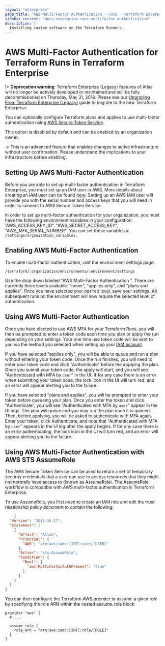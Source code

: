 ```yaml
---
layout: "enterprise"
page_title: "AWS Multi-Factor Authentication - Runs - Terraform Enterprise (legacy)"
sidebar_current: "docs-enterprise-runs-multifactor-authentication"
description: |-
  Installing custom software on the Terraform Runners.
---
```


# AWS Multi-Factor Authentication for Terraform Runs in Terraform Enterprise

!> **Deprecation warning**: Terraform Enterprise (Legacy) features of Atlas will no longer be actively developed or maintained and will be fully decommissioned on Thursday, May 31, 2018. Please see our [Upgrading From Terraform Enterprise (Legacy)](https://www.terraform.io/docs/enterprise/upgrade/index.html) guide to migrate to the new Terraform Enterprise.

You can optionally configure Terraform plans and applies to use multi-factor authentication using [AWS Secure Token Service](http://docs.aws.amazon.com/STS/latest/APIReference/Welcome.html).

This option is disabled by default and can be enabled by an organization owner.

-> This is an advanced feature that enables changes to active infrastructure
without user confirmation. Please understand the implications to your
infrastructure before enabling.

## Setting Up AWS Multi-Factor Authentication

Before you are able to set up multi-factor authentication in Terraform
Enterprise, you must set up an IAM user in AWS. More details about creating an
IAM user can be found
[here](http://docs.aws.amazon.com/IAM/latest/UserGuide/id_credentials_mfa_enable.html).
Setting up an AWS IAM user will provide you with the serial number and access
keys that you will need in order to connect to AWS Secure Token Service.

In order to set up multi-factor authentication for your organization, you must
have the following environment variables in your configuration:
'AWS_ACCESS_KEY_ID", "AWS_SECRET_ACCESS_KEY", "AWS_MFA_SERIAL_NUMBER". You can
set these variables at `/settings/organization_variables.`


## Enabling AWS Multi-Factor Authentication

To enable multi-factor authentication, visit the environment settings page:

```text
/terraform/:organization/environments/:environment/settings
```

Use the drop down labeled "AWS Multi-Factor Authentication ". There are
currently three levels available: "never", "applies only", and "plans and
applies". Once you have selected your desired level, save your settings. All
subsequent runs on the environment will now require the selected level of
authentication.

## Using AWS Multi-Factor Authentication

Once you have elected to use AWS MFA for your Terraform Runs, you will then be
prompted to enter a token code each time you plan or apply the run depending on
your settings. Your one time use token code will be sent to you via the method
you selected when setting up your
[IAM account](http://docs.aws.amazon.com/IAM/latest/UserGuide/id_credentials_mfa_enable.html).

If you have selected "applies only", you will be able to queue and run a plan
without entering your token code. Once the run finishes, you will need to enter
your token code and click "Authenticate" before the applying the plan. Once you
submit your token code, the apply will start, and you will see "Authenticated
with MFA by `user`" in the UI. If for any case there is an error when submitting
your token code, the lock icon in the UI will turn red, and an error will appear
alerting you to the failure.

If you have selected "plans and applies", you will be prompted to enter your
token before queueing your plan.  Once you enter the token and click
"Authenticate", you will see "Authenticated with MFA by `user`" appear in the UI
logs. The plan will queue and you may run the plan once it is queued. Then,
before applying, you will be asked to authenticate with MFA again. Enter your
token, click Authenticate, and note that "Authenticated with MFA by `user`"
appears in the UI log after the apply begins. If for any case there is an error
authenticating, the lock icon in the UI will turn red, and an error will appear
alerting you to the failure.

## Using AWS Multi-Factor Authentication with AWS STS AssumeRole

The AWS Secure Token Service can be used to return a set of temporary security
credentials that a user can use to access resources that they might not normally
have access to (known as AssumeRole). The AssumeRole workflow is compatible with
AWS multi-factor authentication in Terraform Enterprise.

To use AssumeRole, you first need to create an IAM role and edit the trust
relationship policy document to contain the following:

```json
    {
  "Version": "2012-10-17",
  "Statement": [
    {
      "Effect": "Allow",
      "Principal": {
        "AWS": "arn:aws:iam::[INT]:user/[USER]"
      },
      "Action": "sts:AssumeRole",
      "Condition": {
        "Bool": {
          "aws:MultiFactorAuthPresent": "true"
        }
      }
    }
  ]
}
```

You can then configure the Terraform AWS provider to assume a given role by specifying the role ARN within the nested assume_role block:

```hcl
provider "aws" {
  # ...

  assume_role {
    role_arn = "arn:aws:iam::[INT]:role/[ROLE]"
  }
}
```
